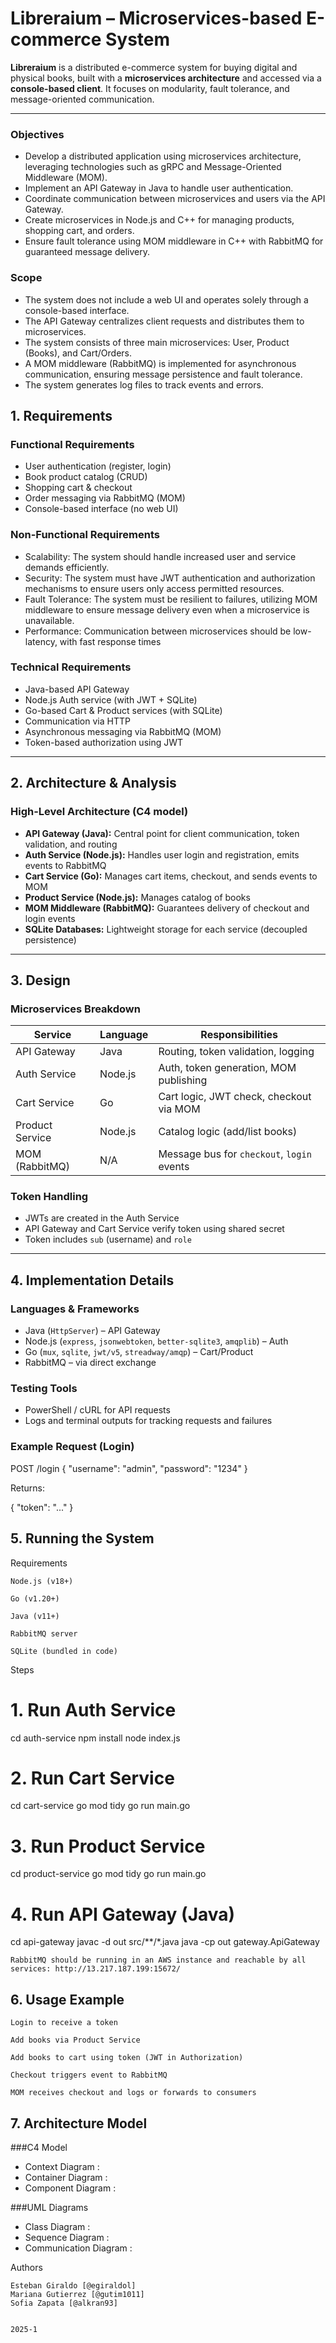# Libreraium – Microservices-based E-commerce System

**Libreraium** is a distributed e-commerce system for buying digital and physical books, built with a **microservices architecture** and accessed via a **console-based client**. It focuses on modularity, fault tolerance, and message-oriented communication.

---
### Objectives

- Develop a distributed application using microservices architecture, leveraging technologies such as gRPC and Message-Oriented Middleware (MOM).
- Implement an API Gateway in Java to handle user authentication.
- Coordinate communication between microservices and users via the API Gateway.
- Create microservices in Node.js and C++ for managing products, shopping cart, and orders.
- Ensure fault tolerance using MOM middleware in C++ with RabbitMQ for guaranteed message delivery.

### Scope
- The system does not include a web UI and operates solely through a console-based interface.
- The API Gateway centralizes client requests and distributes them to microservices.
- The system consists of three main microservices: User, Product (Books), and Cart/Orders.
- A MOM middleware (RabbitMQ) is implemented for asynchronous communication, ensuring message persistence and fault tolerance.
- The system generates log files to track events and errors.

## 1. Requirements

### Functional Requirements

- User authentication (register, login)
- Book product catalog (CRUD)
- Shopping cart & checkout
- Order messaging via RabbitMQ (MOM)
- Console-based interface (no web UI)

### Non-Functional Requirements

- Scalability: The system should handle increased user and service demands efficiently.
- Security: The system must have JWT authentication and authorization mechanisms to ensure users only access permitted resources.
- Fault Tolerance: The system must be resilient to failures, utilizing MOM middleware to ensure message delivery even when a microservice is unavailable.
- Performance: Communication between microservices should be low-latency, with fast response times

### Technical Requirements

- Java-based API Gateway
- Node.js Auth service (with JWT + SQLite)
- Go-based Cart & Product services (with SQLite)
- Communication via HTTP
- Asynchronous messaging via RabbitMQ (MOM)
- Token-based authorization using JWT

---

## 2. Architecture & Analysis

### High-Level Architecture (C4 model)

- **API Gateway (Java):** Central point for client communication, token validation, and routing
- **Auth Service (Node.js):** Handles user login and registration, emits events to RabbitMQ
- **Cart Service (Go):** Manages cart items, checkout, and sends events to MOM
- **Product Service (Node.js):** Manages catalog of books
- **MOM Middleware (RabbitMQ):** Guarantees delivery of checkout and login events
- **SQLite Databases:** Lightweight storage for each service (decoupled persistence)

---

## 3. Design

### Microservices Breakdown

| Service         | Language | Responsibilities                            |
|------------------|----------|---------------------------------------------|
| API Gateway      | Java     | Routing, token validation, logging          |
| Auth Service     | Node.js  | Auth, token generation, MOM publishing      |
| Cart Service     | Go       | Cart logic, JWT check, checkout via MOM     |
| Product Service  | Node.js  | Catalog logic (add/list books)              |
| MOM (RabbitMQ)   | N/A      | Message bus for `checkout`, `login` events  |

###  Token Handling

- JWTs are created in the Auth Service
- API Gateway and Cart Service verify token using shared secret
- Token includes `sub` (username) and `role`

---

##  4. Implementation Details

###  Languages & Frameworks

- Java (`HttpServer`) – API Gateway
- Node.js (`express`, `jsonwebtoken`, `better-sqlite3`, `amqplib`) – Auth
- Go (`mux`, `sqlite`, `jwt/v5`, `streadway/amqp`) – Cart/Product
- RabbitMQ – via direct exchange

###  Testing Tools

- PowerShell / cURL for API requests
- Logs and terminal outputs for tracking requests and failures

###  Example Request (Login)

POST /login
{
  "username": "admin",
  "password": "1234"
}

Returns:

{ "token": "..." }

##  5. Running the System
 Requirements

    Node.js (v18+)

    Go (v1.20+)

    Java (v11+)

    RabbitMQ server

    SQLite (bundled in code)

 Steps

# 1. Run Auth Service
cd auth-service
npm install
node index.js

# 2. Run Cart Service
cd cart-service
go mod tidy
go run main.go

# 3. Run Product Service
cd product-service
go mod tidy
go run main.go

# 4. Run API Gateway (Java)
cd api-gateway
javac -d out src/**/*.java
java -cp out gateway.ApiGateway

    RabbitMQ should be running in an AWS instance and reachable by all services: http://13.217.187.199:15672/

##  6. Usage Example

    Login to receive a token

    Add books via Product Service

    Add books to cart using token (JWT in Authorization)

    Checkout triggers event to RabbitMQ

    MOM receives checkout and logs or forwards to consumers

##  7. Architecture Model

###C4 Model

- Context Diagram :
- Container Diagram :
- Component Diagram :

###UML Diagrams

- Class Diagram :
- Sequence Diagram :
- Communication Diagram :


 Authors

    Esteban Giraldo [@egiraldol]
    Mariana Gutierrez [@gutim1011]
    Sofia Zapata [@alkran93]


    2025-1
